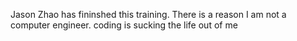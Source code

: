 Jason Zhao has fininshed this training.
There is a reason I am not a computer engineer.
coding is sucking the life out of me

